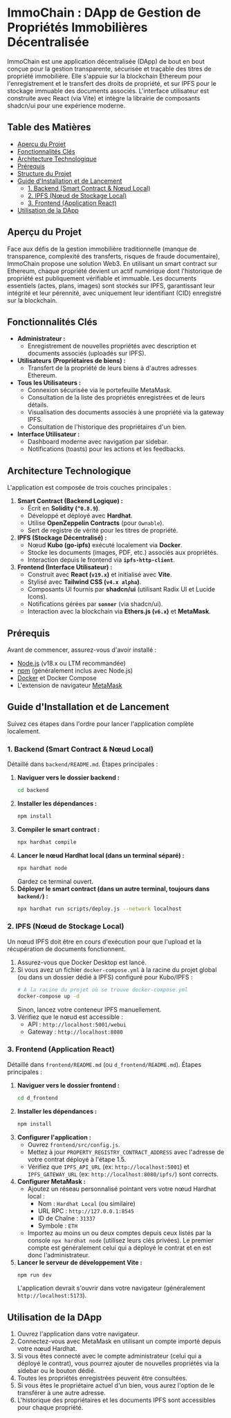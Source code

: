 # ImmoChain : DApp de Gestion de Propriétés Immobilières Décentralisée

ImmoChain est une application décentralisée (DApp) de bout en bout conçue pour la gestion transparente, sécurisée et traçable des titres de propriété immobilière. Elle s'appuie sur la blockchain Ethereum pour l'enregistrement et le transfert des droits de propriété, et sur IPFS pour le stockage immuable des documents associés. L'interface utilisateur est construite avec React (via Vite) et intègre la librairie de composants shadcn/ui pour une expérience moderne.

## Table des Matières

- [Aperçu du Projet](#aperçu-du-projet)
- [Fonctionnalités Clés](#fonctionnalités-clés)
- [Architecture Technologique](#architecture-technologique)
- [Prérequis](#prérequis)
- [Structure du Projet](#structure-du-projet)
- [Guide d'Installation et de Lancement](#guide-dinstallation-et-de-lancement)
  - [1. Backend (Smart Contract & Nœud Local)](#1-backend-smart-contract--nœud-local)
  - [2. IPFS (Nœud de Stockage Local)](#2-ipfs-nœud-de-stockage-local)
  - [3. Frontend (Application React)](#3-frontend-application-react)
- [Utilisation de la DApp](#utilisation-de-la-dapp)

## Aperçu du Projet

Face aux défis de la gestion immobilière traditionnelle (manque de transparence, complexité des transferts, risques de fraude documentaire), ImmoChain propose une solution Web3. En utilisant un smart contract sur Ethereum, chaque propriété devient un actif numérique dont l'historique de propriété est publiquement vérifiable et immuable. Les documents essentiels (actes, plans, images) sont stockés sur IPFS, garantissant leur intégrité et leur pérennité, avec uniquement leur identifiant (CID) enregistré sur la blockchain.

## Fonctionnalités Clés

*   **Administrateur :**
    *   Enregistrement de nouvelles propriétés avec description et documents associés (uploadés sur IPFS).
*   **Utilisateurs (Propriétaires de biens) :**
    *   Transfert de la propriété de leurs biens à d'autres adresses Ethereum.
*   **Tous les Utilisateurs :**
    *   Connexion sécurisée via le portefeuille MetaMask.
    *   Consultation de la liste des propriétés enregistrées et de leurs détails.
    *   Visualisation des documents associés à une propriété via la gateway IPFS.
    *   Consultation de l'historique des propriétaires d'un bien.
*   **Interface Utilisateur :**
    *   Dashboard moderne avec navigation par sidebar.
    *   Notifications (toasts) pour les actions et les feedbacks.

## Architecture Technologique

L'application est composée de trois couches principales :

1.  **Smart Contract (Backend Logique) :**
    *   Écrit en **Solidity (`^0.8.9`)**.
    *   Développé et déployé avec **Hardhat**.
    *   Utilise **OpenZeppelin Contracts** (pour `Ownable`).
    *   Sert de registre de vérité pour les titres de propriété.
2.  **IPFS (Stockage Décentralisé) :**
    *   Nœud **Kubo (go-ipfs)** exécuté localement via **Docker**.
    *   Stocke les documents (images, PDF, etc.) associés aux propriétés.
    *   Interaction depuis le frontend via **`ipfs-http-client`**.
3.  **Frontend (Interface Utilisateur) :**
    *   Construit avec **React (`v19.x`)** et initialisé avec **Vite**.
    *   Stylisé avec **Tailwind CSS (`v4.x alpha`)**.
    *   Composants UI fournis par **shadcn/ui** (utilisant Radix UI et Lucide Icons).
    *   Notifications gérées par **`sonner`** (via shadcn/ui).
    *   Interaction avec la blockchain via **Ethers.js (`v6.x`)** et **MetaMask**.

## Prérequis

Avant de commencer, assurez-vous d'avoir installé :

*   [Node.js](https://nodejs.org/) (v18.x ou LTM recommandée)
*   [npm](https://www.npmjs.com/) (généralement inclus avec Node.js)
*   [Docker](https://www.docker.com/products/docker-desktop/) et Docker Compose
*   L'extension de navigateur [MetaMask](https://metamask.io/)

## Guide d'Installation et de Lancement

Suivez ces étapes dans l'ordre pour lancer l'application complète localement.

### 1. Backend (Smart Contract & Nœud Local)

Détaillé dans `backend/README.md`. Étapes principales :

1.  **Naviguer vers le dossier backend :**
    ```bash
    cd backend
    ```
2.  **Installer les dépendances :**
    ```bash
    npm install
    ```
3.  **Compiler le smart contract :**
    ```bash
    npx hardhat compile
    ```
4.  **Lancer le nœud Hardhat local (dans un terminal séparé) :**
    ```bash
    npx hardhat node
    ```
    Gardez ce terminal ouvert.
5.  **Déployer le smart contract (dans un autre terminal, toujours dans `backend/`) :**
    ```bash
    npx hardhat run scripts/deploy.js --network localhost
    ```

### 2. IPFS (Nœud de Stockage Local)

Un nœud IPFS doit être en cours d'exécution pour que l'upload et la récupération de documents fonctionnent.

1.  Assurez-vous que Docker Desktop est lancé.
2.  Si vous avez un fichier `docker-compose.yml` à la racine du projet global (ou dans un dossier dédié à IPFS) configuré pour Kubo/IPFS :
    ```bash
    # À la racine du projet où se trouve docker-compose.yml
    docker-compose up -d
    ```
    Sinon, lancez votre conteneur IPFS manuellement.
3.  Vérifiez que le nœud est accessible :
    *   API : `http://localhost:5001/webui`
    *   Gateway : `http://localhost:8080`

### 3. Frontend (Application React)

Détaillé dans `frontend/README.md` (ou `d_frontend/README.md`). Étapes principales :

1.  **Naviguer vers le dossier frontend :**
    ```bash
    cd d_frontend
    ```
2.  **Installer les dépendances :**
    ```bash
    npm install
    ```
3.  **Configurer l'application :**
    *   Ouvrez `frontend/src/config.js`.
    *   Mettez à jour `PROPERTY_REGISTRY_CONTRACT_ADDRESS` avec l'adresse de votre contrat déployé à l'étape 1.5.
    *   Vérifiez que `IPFS_API_URL` (ex: `http://localhost:5001`) et `IPFS_GATEWAY_URL` (ex: `http://localhost:8080/ipfs/`) sont corrects.
4.  **Configurer MetaMask :**
    *   Ajoutez un réseau personnalisé pointant vers votre nœud Hardhat local :
        *   Nom : `Hardhat Local` (ou similaire)
        *   URL RPC : `http://127.0.0.1:8545`
        *   ID de Chaîne : `31337`
        *   Symbole : `ETH`
    *   Importez au moins un ou deux comptes depuis ceux listés par la console `npx hardhat node` (utilisez leurs clés privées). Le premier compte est généralement celui qui a déployé le contrat et en est donc l'administrateur.
5.  **Lancer le serveur de développement Vite :**
    ```bash
    npm run dev
    ```
    L'application devrait s'ouvrir dans votre navigateur (généralement `http://localhost:5173`).

## Utilisation de la DApp

1.  Ouvrez l'application dans votre navigateur.
2.  Connectez-vous avec MetaMask en utilisant un compte importé depuis votre nœud Hardhat.
3.  Si vous êtes connecté avec le compte administrateur (celui qui a déployé le contrat), vous pourrez ajouter de nouvelles propriétés via la sidebar ou le bouton dédié.
4.  Toutes les propriétés enregistrées peuvent être consultées.
5.  Si vous êtes le propriétaire actuel d'un bien, vous aurez l'option de le transférer à une autre adresse.
6.  L'historique des propriétaires et les documents IPFS sont accessibles pour chaque propriété.
